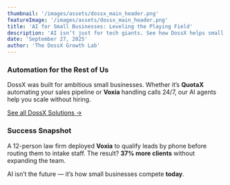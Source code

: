 ```yaml
---
thumbnail: '/images/assets/dossx_main_header.png'
featureImage: '/images/assets/dossx_main_header.png'
title: 'AI for Small Businesses: Leveling the Playing Field'
description: 'AI isn’t just for tech giants. See how DossX helps small teams automate like Fortune 500s.'
date: 'September 27, 2025'
author: 'The DossX Growth Lab'
---
```


### Automation for the Rest of Us

DossX was built for ambitious small businesses. Whether it’s **QuotaX** automating your sales pipeline or **Voxia** handling calls 24/7, our AI agents help you scale without hiring.

[See all DossX Solutions →](/solutions)

### Success Snapshot

A 12-person law firm deployed **Voxia** to qualify leads by phone before routing them to intake staff. The result? **37% more clients** without expanding the team.

AI isn’t the future — it’s how small businesses compete **today**.
